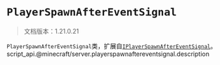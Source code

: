 # `PlayerSpawnAfterEventSignal`

> 文档版本：1.21.0.21

`PlayerSpawnAfterEventSignal`类，扩展自[`IPlayerSpawnAfterEventSignal`](./iplayerspawnaftereventsignal.md)。script_api.@minecraft/server.playerspawnaftereventsignal.description
